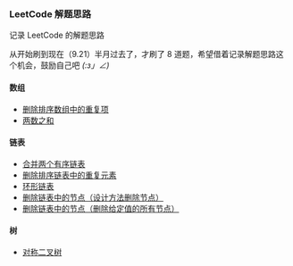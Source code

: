 ### LeetCode 解题思路  

记录 LeetCode 的解题思路  

从开始刷到现在（9.21）半月过去了，才刷了 8 道题，希望借着记录解题思路这个机会，鼓励自己吧  _(:з」∠)_

#### 数组
- [删除排序数组中的重复项](https://github.com/ttuy111/Note/blob/master/notes/leetCode/LeetCode-26.md)
- [两数之和](https://github.com/ttuy111/Note/blob/master/notes/leetCode/LeetCode-1.md)

#### 链表
- [合并两个有序链表](https://github.com/ttuy111/Note/blob/master/notes/leetCode/LeetCode-21.md)
- [删除排序链表中的重复元素](https://github.com/ttuy111/Note/blob/master/notes/leetCode/LeetCode-83.md)
- [环形链表](https://github.com/ttuy111/Note/blob/master/notes/leetCode/LeetCode-141.md)
- [删除链表中的节点（设计方法删除节点）](https://github.com/ttuy111/Note/blob/master/notes/leetCode/LeetCode-237.md)
- [删除链表中的节点（删除给定值的所有节点）](https://github.com/ttuy111/Note/blob/master/notes/leetCode/LeetCode-203.md)  

#### 树  
- [对称二叉树](https://github.com/ttuy111/Note/blob/master/notes/leetCode/101.md)  
